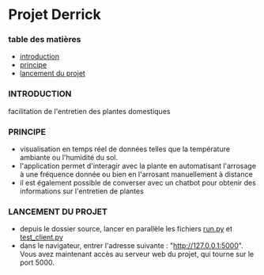 # Projet Derrick

### table des matières
- [introduction](#introduction)
- [principe](#principe)
- [lancement du projet](#lancement-du-projet)

### INTRODUCTION
facilitation de l'entretien des plantes domestiques 

### PRINCIPE
- visualisation en temps réel de données telles que la température ambiante ou l'humidité du sol.
- l'application permet d'interagir avec la plante en automatisant l'arrosage à une fréquence donnée ou bien en l'arrosant manuellement à distance
- il est également possible de converser avec un chatbot pour obtenir des informations sur l'entretien de plantes

### LANCEMENT DU PROJET
- depuis le dossier source, lancer en parallèle les fichiers [run.py](run.py) et [test_client.py](test_client.py)
- dans le navigateur, entrer l'adresse suivante : "http://127.0.0.1:5000". Vous avez maintenant accès au serveur web du projet, qui tourne sur le port 5000.

